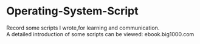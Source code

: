 # Operating-System-Script
Record some scripts I wrote,for learning and communication.     
A detailed introduction of some scripts can be viewed: ebook.big1000.com

